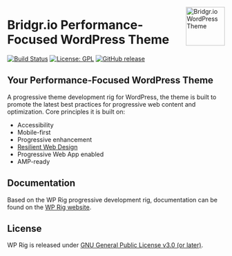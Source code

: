 <img align="right" width="90" height="90"
     src="https://i.ibb.co/94MrBR9/bridgr-io-logo.png"
     title="Bridgr.io WordPress Theme">

# Bridgr.io Performance-Focused WordPress Theme

[![Build Status](https://travis-ci.com/wprig/wprig.svg?branch=master)](https://travis-ci.com/github/wprig/wprig)
[![License: GPL](https://img.shields.io/github/license/wprig/wprig)](/LICENSE)
[![GitHub release](https://img.shields.io/github/v/release/wprig/wprig?include_prereleases)](https://github.com/wprig/wprig/releases)

## Your Performance-Focused WordPress Theme

A progressive theme development rig for WordPress, the theme is built to promote the latest best practices for progressive web content and optimization. Core principles it is built on:

-   Accessibility
-   Mobile-first
-   Progressive enhancement
-   [Resilient Web Design](https://resilientwebdesign.com/)
-   Progressive Web App enabled
-   AMP-ready

## Documentation

Based on the WP Rig progressive development rig, documentation can be found on the [WP Rig website](https://wprig.io/documentation/).

## License

WP Rig is released under [GNU General Public License v3.0 (or later)](https://github.com/wprig/wprig/blob/master/LICENSE).
